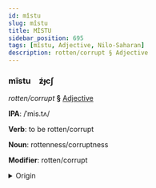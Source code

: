 ```yaml
---
id: mîstu
slug: mîstu
title: MİSTU
sidebar_position: 695
tags: [mîstu, Adjective, Nilo-Saharan]
description: rotten/corrupt § Adjective
---
```


### mîstu&emsp;<span kind="abugida">ƶ́ɟcʃ</span>

*rotten/corrupt* **§** [Adjective](../../tags/Adjective)

**IPA**: /ˈmis.tʌ/

**Verb**: to be rotten/corrupt

**Noun**: rottenness/corruptness

**Modifier**: rotten/corrupt

<details>
    <summary>Origin</summary>
    Kanuri mìstə́ /mistə/<br/>
    <em>Nilo-Saharan Language Family</em>
</details>